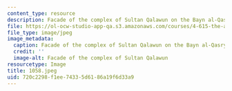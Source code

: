 ```yaml
---
content_type: resource
description: Facade of the complex of Sultan Qalawun on the Bayn al-Qasryn Street.
file: https://ol-ocw-studio-app-qa.s3.amazonaws.com/courses/4-615-the-architecture-of-cairo-spring-2002/720c2298f1ee74335d6186a19f6d33a9_1058.jpeg
file_type: image/jpeg
image_metadata:
  caption: Facade of the complex of Sultan Qalawun on the Bayn al-Qasryn Street.
  credit: ''
  image-alt: Facade of the complex of Sultan Qalawun
resourcetype: Image
title: 1058.jpeg
uid: 720c2298-f1ee-7433-5d61-86a19f6d33a9
---
```

